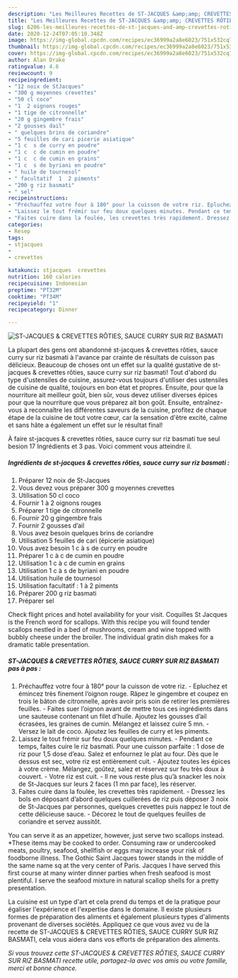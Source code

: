 ```yaml
---
description: "Les Meilleures Recettes de ST-JACQUES &amp;amp; CREVETTES RÔTIES, SAUCE CURRY SUR RIZ BASMATI"
title: "Les Meilleures Recettes de ST-JACQUES &amp;amp; CREVETTES RÔTIES, SAUCE CURRY SUR RIZ BASMATI"
slug: 6206-les-meilleures-recettes-de-st-jacques-and-amp-crevettes-roties-sauce-curry-sur-riz-basmati
date: 2020-12-24T07:05:10.348Z
image: https://img-global.cpcdn.com/recipes/ec36999a2a8e6023/751x532cq70/st-jacques-crevettes-roties-sauce-curry-sur-riz-basmati-photo-principale-de-la-recette.jpg
thumbnail: https://img-global.cpcdn.com/recipes/ec36999a2a8e6023/751x532cq70/st-jacques-crevettes-roties-sauce-curry-sur-riz-basmati-photo-principale-de-la-recette.jpg
cover: https://img-global.cpcdn.com/recipes/ec36999a2a8e6023/751x532cq70/st-jacques-crevettes-roties-sauce-curry-sur-riz-basmati-photo-principale-de-la-recette.jpg
author: Alan Drake
ratingvalue: 4.6
reviewcount: 9
recipeingredient:
- "12 noix de StJacques"
- "300 g moyennes crevettes"
- "50 cl coco"
- "1  2 oignons rouges"
- "1 tige de citronnelle"
- "20 g gingembre frais"
- "2 gousses dail"
- " quelques brins de coriandre"
- "5 feuilles de cari picerie asiatique"
- "1 c  s de curry en poudre"
- "1 c  c de cumin en poudre"
- "1 c  c de cumin en grains"
- "1 c  s de byriani en poudre"
- " huile de tournesol"
- " facultatif  1  2 piments"
- "200 g riz basmati"
- " sel"
recipeinstructions:
- "Préchauffez votre four à 180° pour la cuisson de votre riz. Epluchez et émincez très finement l’oignon rouge. Râpez le gingembre et coupez en trois le bâton de citronnelle, après avoir pris soin de retirer les premières feuilles. Faites suer l’oignon avant de mettre tous ces ingrédients dans une sauteuse contenant un filet d’huile. Ajoutez les gousses d’ail écrasées, les graines de cumin. Mélangez et laissez cuire 5 mn. Versez le lait de coco. Ajoutez les feuilles de curry et les piments."
- "Laissez le tout frémir sur feu doux quelques minutes. Pendant ce temps, faites cuire le riz basmati. Pour une cuisson parfaite : 1 dose de riz pour 1,5 dose d’eau. Salez et enfournez le plat au four. Dès que le dessus est sec, votre riz est entièrement cuit. Ajoutez toutes les épices à votre crème. Mélangez, goûtez, salez et réservez sur feu très doux à couvert. Votre riz est cuit. Il ne vous reste plus qu’à snacker les noix de St-Jacques sur leurs 2 faces (1 mn par face), les réserver."
- "Faites cuire dans la foulée, les crevettes très rapidement. Dressez les bols en déposant d’abord quelques cuillerées de riz puis déposer 3 noix de St-Jacques par personnes, quelques crevettes puis nappez le tout de cette délicieuse sauce. Décorez le tout de quelques feuilles de coriandre et servez aussitôt."
categories:
- Resep
tags:
- stjacques
- 
- crevettes

katakunci: stjacques  crevettes 
nutrition: 160 calories
recipecuisine: Indonesian
preptime: "PT32M"
cooktime: "PT34M"
recipeyield: "1"
recipecategory: Dinner

---
```



![ST-JACQUES &amp; CREVETTES RÔTIES, SAUCE CURRY SUR RIZ BASMATI](https://img-global.cpcdn.com/recipes/ec36999a2a8e6023/751x532cq70/st-jacques-crevettes-roties-sauce-curry-sur-riz-basmati-photo-principale-de-la-recette.jpg)

La plupart des gens ont abandonné st-jacques &amp; crevettes rôties, sauce curry sur riz basmati à l'avance par crainte de résultats de cuisson pas délicieux. Beaucoup de choses ont un effet sur la qualité gustative de st-jacques &amp; crevettes rôties, sauce curry sur riz basmati! Tout d'abord du type d'ustensiles de cuisine, assurez-vous toujours d'utiliser des ustensiles de cuisine de qualité, toujours en bon état et propres. Ensuite, pour que la nourriture ait meilleur goût, bien sûr, vous devez utiliser diverses épices pour que la nourriture que vous préparez ait bon goût. Ensuite, entraînez-vous à reconnaître les différentes saveurs de la cuisine, profitez de chaque étape de la cuisine de tout votre cœur, car la sensation d'être excité, calme et sans hâte a également un effet sur le résultat final!

<!--inarticleads1-->

À faire st-jacques &amp; crevettes rôties, sauce curry sur riz basmati tue seul besion 17 Ingrédients et 3 pas. Voici comment vous atteindre il.

##### Ingrédients de st-jacques &amp; crevettes rôties, sauce curry sur riz basmati :

1. Préparer 12 noix de St-Jacques
1. Vous devez vous préparer 300 g moyennes crevettes
1. Utilisation 50 cl coco
1. Fournir 1 à 2 oignons rouges
1. Préparer 1 tige de citronnelle
1. Fournir 20 g gingembre frais
1. Fournir 2 gousses d’ail
1. Vous avez besoin  quelques brins de coriandre
1. Utilisation 5 feuilles de cari (épicerie asiatique)
1. Vous avez besoin 1 c à s de curry en poudre
1. Préparer 1 c à c de cumin en poudre
1. Utilisation 1 c à c de cumin en grains
1. Utilisation 1 c à s de byriani en poudre
1. Utilisation  huile de tournesol
1. Utilisation  facultatif : 1 à 2 piments
1. Préparer 200 g riz basmati
1. Préparer  sel


Check flight prices and hotel availability for your visit. Coquilles St Jacques is the French word for scallops. With this recipe you will found tender scallops nestled in a bed of mushrooms, cream and wine topped with bubbly cheese under the broiler. The individual gratin dish makes for a dramatic table presentation. 

<!--inarticleads2-->

##### ST-JACQUES &amp; CREVETTES RÔTIES, SAUCE CURRY SUR RIZ BASMATI pas à pas :

1. Préchauffez votre four à 180° pour la cuisson de votre riz. - Epluchez et émincez très finement l’oignon rouge. Râpez le gingembre et coupez en trois le bâton de citronnelle, après avoir pris soin de retirer les premières feuilles. - Faites suer l’oignon avant de mettre tous ces ingrédients dans une sauteuse contenant un filet d’huile. Ajoutez les gousses d’ail écrasées, les graines de cumin. Mélangez et laissez cuire 5 mn. - Versez le lait de coco. Ajoutez les feuilles de curry et les piments.
1. Laissez le tout frémir sur feu doux quelques minutes. - Pendant ce temps, faites cuire le riz basmati. Pour une cuisson parfaite : 1 dose de riz pour 1,5 dose d’eau. Salez et enfournez le plat au four. Dès que le dessus est sec, votre riz est entièrement cuit. - Ajoutez toutes les épices à votre crème. Mélangez, goûtez, salez et réservez sur feu très doux à couvert. - Votre riz est cuit. - Il ne vous reste plus qu’à snacker les noix de St-Jacques sur leurs 2 faces (1 mn par face), les réserver.
1. Faites cuire dans la foulée, les crevettes très rapidement. - Dressez les bols en déposant d’abord quelques cuillerées de riz puis déposer 3 noix de St-Jacques par personnes, quelques crevettes puis nappez le tout de cette délicieuse sauce. - Décorez le tout de quelques feuilles de coriandre et servez aussitôt.


You can serve it as an appetizer, however, just serve two scallops instead. *These items may be cooked to order. Consuming raw or undercooked meats, poultry, seafood, shellfish or eggs may increase your risk of foodborne illness. The Gothic Saint Jacques tower stands in the middle of the same name sq at the very center of Paris. Jacques I have served this first course at many winter dinner parties when fresh seafood is most plentiful. I serve the seafood mixture in natural scallop shells for a pretty presentation. 

<!--inarticleads1-->

<p>
La cuisine est un type d'art et cela prend du temps et de la pratique pour égaliser l'expérience et l'expertise dans le domaine. Il existe plusieurs formes de préparation des aliments et également plusieurs types d'aliments provenant de diverses sociétés. Appliquez ce que vous avez vu de la recette de ST-JACQUES &amp; CREVETTES RÔTIES, SAUCE CURRY SUR RIZ BASMATI, cela vous aidera dans vos efforts de préparation des aliments.
</p>

<p>
<i>Si vous trouvez cette ST-JACQUES &amp; CREVETTES RÔTIES, SAUCE CURRY SUR RIZ BASMATI recette utile, partagez-la avec vos amis ou votre famille, merci et bonne chance.</i>
</p>
